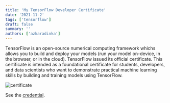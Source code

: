 ```yaml
---
title: 'My TensorFlow Developer Certificate'
date: '2021-11-2'
tags: ['tensorflow']
draft: false
summary: ''
authors: ['azkaradinka']
---
```


TensorFlow is an open-source numerical computing framework whichs allows you to build and deploy your models (run your model on-device, in the browser, or in the cloud). TensorFlow issued its official certificate. This certificate is intended as a foundational certificate for students, developers, and data scientists who want to demonstrate practical machine learning skills by building and training models using TensorFlow.

![certificate](/static/images/post/tensorflow.jpg)

See the [credential](https://www.credential.net/d30e68da-5c26-4873-9de5-17b83888c6ff#gs.giczg9).